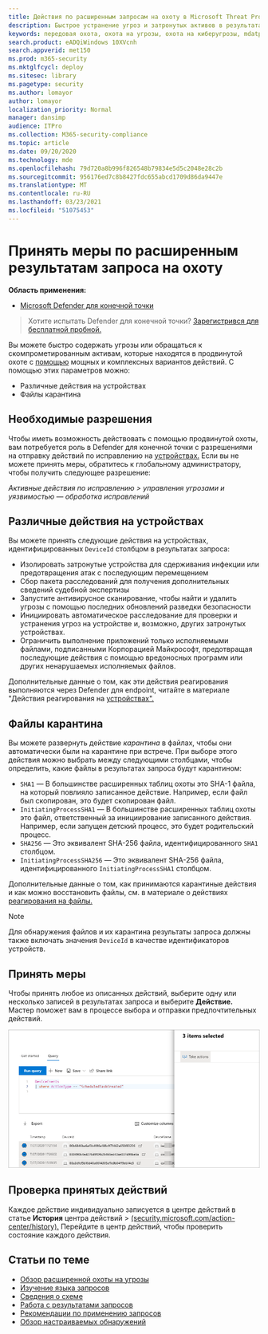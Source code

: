 ```yaml
---
title: Действия по расширенным запросам на охоту в Microsoft Threat Protection
description: Быстрое устранение угроз и затронутых активов в результатах предварительного запроса на охоту
keywords: передовая охота, охота на угрозы, охота на киберугрозы, mdatp, защита microsoft atp, поиск wdatp, запрос, телеметрия, настраиваемые обнаружения, схема, кусто, избегайте времени, командных строк, id процесса
search.product: eADQiWindows 10XVcnh
search.appverid: met150
ms.prod: m365-security
ms.mktglfcycl: deploy
ms.sitesec: library
ms.pagetype: security
ms.author: lomayor
author: lomayor
localization_priority: Normal
manager: dansimp
audience: ITPro
ms.collection: M365-security-compliance
ms.topic: article
ms.date: 09/20/2020
ms.technology: mde
ms.openlocfilehash: 79d720a8b996f826548b79834e5d5c2048e28c2b
ms.sourcegitcommit: 956176ed7c8b8427fdc655abcd1709d86da9447e
ms.translationtype: MT
ms.contentlocale: ru-RU
ms.lasthandoff: 03/23/2021
ms.locfileid: "51075453"
---
```

# <a name="take-action-on-advanced-hunting-query-results"></a>Принять меры по расширенным результатам запроса на охоту

**Область применения:**
- [Microsoft Defender для конечной точки](https://go.microsoft.com/fwlink/p/?linkid=2154037)

> Хотите испытать Defender для конечной точки? [Зарегистрився для бесплатной пробной.](https://www.microsoft.com/microsoft-365/windows/microsoft-defender-atp?ocid=docs-wdatp-advancedhuntingref-abovefoldlink)

Вы можете быстро содержать угрозы или обращаться к скомпрометированным активам, которые находятся в продвинутой охоте с [помощью](advanced-hunting-overview.md) мощных и комплексных вариантов действий. С помощью этих параметров можно:

- Различные действия на устройствах
- Файлы карантина

## <a name="required-permissions"></a>Необходимые разрешения

Чтобы иметь возможность действовать с помощью продвинутой охоты, вам потребуется роль в Defender для конечной точки с разрешениями на отправку действий по исправлению на [устройствах.](https://docs.microsoft.com/microsoft-365/security/defender-endpoint/user-roles#permission-options) Если вы не можете принять меры, обратитесь к глобальному администратору, чтобы получить следующее разрешение:

*Активные действия по исправлению > управления угрозами и уязвимостью — обработка исправлений*

## <a name="take-various-actions-on-devices"></a>Различные действия на устройствах

Вы можете принять следующие действия на устройствах, идентифицированных `DeviceId` столбцом в результатах запроса:

- Изолировать затронутые устройства для сдерживания инфекции или предотвращения атак с последующим перемещением
- Сбор пакета расследований для получения дополнительных сведений судебной экспертизы
- Запустите антивирусное сканирование, чтобы найти и удалить угрозы с помощью последних обновлений разведки безопасности
- Инициировать автоматическое расследование для проверки и устранения угроз на устройстве и, возможно, других затронутых устройствах.
- Ограничить выполнение приложений только исполняемыми файлами, подписанными Корпорацией Майкрософт, предотвращая последующие действия с помощью вредоносных программ или других ненарушаемых исполняемых файлов.

Дополнительные данные о том, как эти действия реагирования выполняются через Defender для endpoint, читайте в материале "Действия реагирования на [устройствах".](respond-machine-alerts.md)

## <a name="quarantine-files"></a>Файлы карантина

Вы можете развернуть действие *карантина* в файлах, чтобы они автоматически были на карантине при встрече. При выборе этого действия можно выбрать между следующими столбцами, чтобы определить, какие файлы в результатах запроса будут карантином:

- `SHA1` — В большинстве расширенных таблиц охоты это SHA-1 файла, на который повлияло записанное действие. Например, если файл был скопирован, это будет скопирован файл.
- `InitiatingProcessSHA1` — В большинстве расширенных таблиц охоты это файл, ответственный за инициирование записанного действия. Например, если запущен детский процесс, это будет родительский процесс. 
- `SHA256` — Это эквивалент SHA-256 файла, идентифицированного `SHA1` столбцом.
- `InitiatingProcessSHA256` — Это эквивалент SHA-256 файла, идентифицированного `InitiatingProcessSHA1` столбцом.

Дополнительные данные о том, как принимаются карантиные действия и как можно восстановить файлы, см. в материале о действиях [реагирования на файлы.](respond-file-alerts.md)

>[!NOTE]
>Для обнаружения файлов и их карантина результаты запроса должны также включать значения `DeviceId` в качестве идентификаторов устройств.  

## <a name="take-action"></a>Принять меры

Чтобы принять любое из описанных действий, выберите одну или несколько записей в результатах запроса и выберите **Действие.** Мастер поможет вам в процессе выбора и отправки предпочтительных действий.

![Изображение выбранной записи с панелью для проверки записи](images/ah-take-actions.png)

## <a name="review-actions-taken"></a>Проверка принятых действий

Каждое действие индивидуально записуется в центре действий в статье **История** центра действий  >   [(security.microsoft.com/action-center/history).](https://security.microsoft.com/action-center/history) Перейдите в центр действий, чтобы проверить состояние каждого действия.
 
## <a name="related-topics"></a>Статьи по теме

- [Обзор расширенной охоты на угрозы](advanced-hunting-overview.md)
- [Изучение языка запросов](advanced-hunting-query-language.md)
- [Сведения о схеме](advanced-hunting-schema-reference.md)
- [Работа с результатами запросов](advanced-hunting-query-results.md)
- [Рекомендации по применению запросов](advanced-hunting-best-practices.md)
- [Обзор настраиваемых обнаружений](overview-custom-detections.md)
